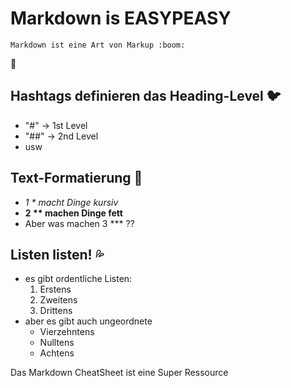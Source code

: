 # Markdown is EASYPEASY

```
Markdown ist eine Art von Markup :boom:
```

:thinking:

## Hashtags definieren das Heading-Level :bird:

- "#" -> 1st Level
- "##" -> 2nd Level
- usw

## Text-Formatierung :rocket:

- _1 \* macht Dinge kursiv_
- **2 \*\* machen Dinge fett**
- Aber was machen 3 \*\*\* ??

## Listen listen! :sweat_drops:

- es gibt ordentliche Listen:
  1. Erstens
  2. Zweitens
  3. Drittens
- aber es gibt auch ungeordnete
  - Vierzehntens
  - Nulltens
  - Achtens

Das Markdown CheatSheet ist eine Super Ressource
